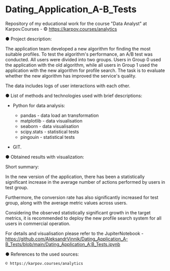 # Dating_Application_A-B_Tests
 Repository of my educational work for the course "Data Analyst" at Karpov.Courses - © https://karpov.courses/analytics

● Project description: 

The application team developed a new algorithm for finding the most suitable profiles. To test the algorithm's performance, an A/B test was conducted. All users were divided into two groups. Users in Group 0 used the application with the old algorithm, while all users in Group 1 used the application with the new algorithm for profile search. The task is to evaluate whether the new algorithm has improved the service's quality.

The data includes logs of user interactions with each other.



● List of methods and technologies used with brief descriptions:

 - Python for data analysis:
	- pandas - data load an transformation
	- matplotlib - data visualisation
	- seaborn - data visualisation
	- scipy.stats - statistical tests
	- pingouin - statistical tests

 - GIT.



● Obtained results with visualization:

Short summary:

In the new version of the application, there has been a statistically significant increase in the average number of actions performed by users in test group.

Furthermore, the conversion rate has also significantly increased for test group, along with the average metric values across users.

Considering the observed statistically significant growth in the target metrics, it is recommended to deploy the new profile search system for all users in commercial operation.

For details and visualisation please refer to the JupiterNotebook - https://github.com/AleksandrVinnik/Dating_Application_A-B_Tests/blob/main/Dating_Application_A:B_Tests.ipynb



● References to the used sources:

	© https://karpov.courses/analytics